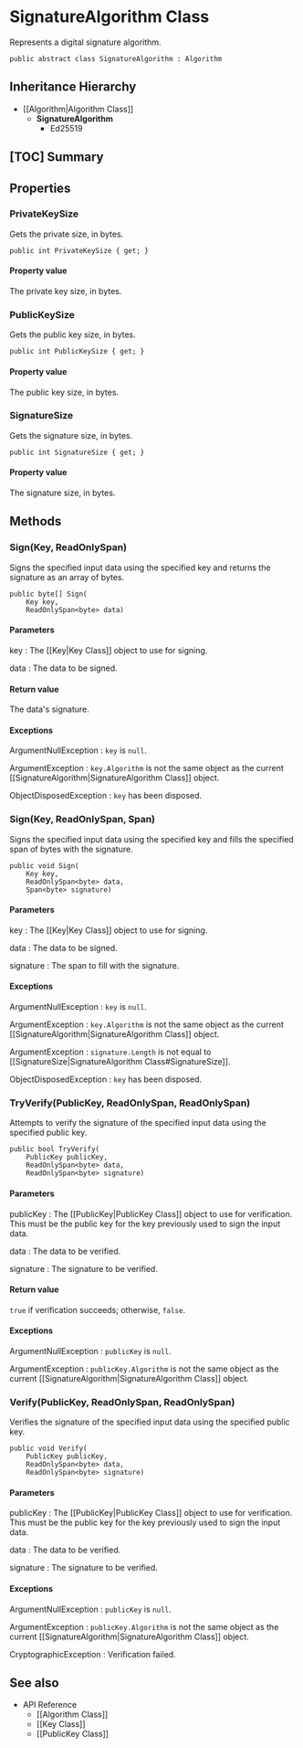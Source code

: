 # SignatureAlgorithm Class

Represents a digital signature algorithm.

    public abstract class SignatureAlgorithm : Algorithm


## Inheritance Hierarchy

* [[Algorithm|Algorithm Class]]
    * **SignatureAlgorithm**
        * Ed25519


## [TOC] Summary


## Properties


### PrivateKeySize

Gets the private size, in bytes.

    public int PrivateKeySize { get; }

#### Property value

The private key size, in bytes.


### PublicKeySize

Gets the public key size, in bytes.

    public int PublicKeySize { get; }

#### Property value

The public key size, in bytes.


### SignatureSize

Gets the signature size, in bytes.

    public int SignatureSize { get; }

#### Property value

The signature size, in bytes.


## Methods


### Sign(Key, ReadOnlySpan<byte>)

Signs the specified input data using the specified key and returns the signature
as an array of bytes.

    public byte[] Sign(
        Key key,
        ReadOnlySpan<byte> data)

#### Parameters

key
: The [[Key|Key Class]] object to use for signing.

data
: The data to be signed.

#### Return value

The data's signature.

#### Exceptions

ArgumentNullException
: `key` is `null`.

ArgumentException
: `key.Algorithm` is not the same object as the current
    [[SignatureAlgorithm|SignatureAlgorithm Class]] object.

ObjectDisposedException
: `key` has been disposed.


### Sign(Key, ReadOnlySpan<byte>, Span<byte>)

Signs the specified input data using the specified key and fills the specified
span of bytes with the signature.

    public void Sign(
        Key key,
        ReadOnlySpan<byte> data,
        Span<byte> signature)

#### Parameters

key
: The [[Key|Key Class]] object to use for signing.

data
: The data to be signed.

signature
: The span to fill with the signature.

#### Exceptions

ArgumentNullException
: `key` is `null`.

ArgumentException
: `key.Algorithm` is not the same object as the current
    [[SignatureAlgorithm|SignatureAlgorithm Class]] object.

ArgumentException
: `signature.Length` is not equal to
    [[SignatureSize|SignatureAlgorithm Class#SignatureSize]].

ObjectDisposedException
: `key` has been disposed.


### TryVerify(PublicKey, ReadOnlySpan<byte>, ReadOnlySpan<byte>)

Attempts to verify the signature of the specified input data using the specified
public key.

    public bool TryVerify(
        PublicKey publicKey,
        ReadOnlySpan<byte> data,
        ReadOnlySpan<byte> signature)

#### Parameters

publicKey
: The [[PublicKey|PublicKey Class]] object to use for verification. This must
    be the public key for the key previously used to sign the input data.

data
: The data to be verified.

signature
: The signature to be verified.

#### Return value

`true` if verification succeeds; otherwise, `false`.

#### Exceptions

ArgumentNullException
: `publicKey` is `null`.

ArgumentException
: `publicKey.Algorithm` is not the same object as the current
    [[SignatureAlgorithm|SignatureAlgorithm Class]] object.


### Verify(PublicKey, ReadOnlySpan<byte>, ReadOnlySpan<byte>)

Verifies the signature of the specified input data using the specified public
key.

    public void Verify(
        PublicKey publicKey,
        ReadOnlySpan<byte> data,
        ReadOnlySpan<byte> signature)

#### Parameters

publicKey
: The [[PublicKey|PublicKey Class]] object to use for verification. This must
    be the public key for the key previously used to sign the input data.

data
: The data to be verified.

signature
: The signature to be verified.

#### Exceptions

ArgumentNullException
: `publicKey` is `null`.

ArgumentException
: `publicKey.Algorithm` is not the same object as the current
    [[SignatureAlgorithm|SignatureAlgorithm Class]] object.

CryptographicException
: Verification failed.


## See also

* API Reference
    * [[Algorithm Class]]
    * [[Key Class]]
    * [[PublicKey Class]]
